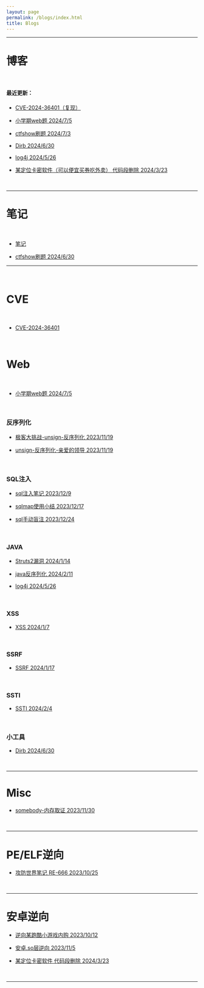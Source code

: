 ```yaml
---
layout: page
permalink: /blogs/index.html
title: Blogs
---
```


***

# 博客

<br>

#### 最近更新：

* [CVE-2024-36401（复现）](https://54huarui.github.io/blogs/geo)


* [小学期web题 2024/7/5](https://54huarui.github.io/blogs/xxqweb)


* [ctfshow刷题 2024/7/3](https://54huarui.github.io/blogs/ctfshows)


* [Dirb 2024/6/30](https://54huarui.github.io/blogs/dirb扫)


* [log4j 2024/5/26](https://54huarui.github.io/blogs/log4j)

- [某定位卡密软件（可以便宜买券吃外卖） 代码段删除 2024/3/23 ](https://54huarui.github.io/blogs/anduni)





<br>

******
# 笔记


<br>


-  [笔记](https://54huarui.github.io/blogs/biji)

* [ctfshow刷题 2024/6/30](https://54huarui.github.io/blogs/ctfshows)

******

<br>

# CVE

<br>

* [CVE-2024-36401](https://54huarui.github.io/blogs/geo)

<br>


# Web

<br>

* [小学期web题 2024/7/5](https://54huarui.github.io/blogs/xxqweb)


<br>

### 反序列化

- [极客大挑战-unsign-反序列化 2023/11/19](https://54huarui.github.io/blogs/unis)

- [unsign-反序列化-亲爱的领导 2023/11/19](https://54huarui.github.io/blogs/unis2)

<br>

### SQL注入

- [sql注入笔记 2023/12/9](https://54huarui.github.io/blogs/sql1)

- [sqlmap使用小结 2023/12/17](https://54huarui.github.io/blogs/sql2)

- [sql手动盲注 2023/12/24](https://54huarui.github.io/blogs/sql3)

<br>

### JAVA

- [Struts2漏洞 2024/1/14](https://54huarui.github.io/blogs/java)

- [java反序列化 2024/2/11](https://54huarui.github.io/blogs/javax)

- [log4j 2024/5/26](https://54huarui.github.io/blogs/log4j)

<br>

### XSS

- [XSS 2024/1/7](https://54huarui.github.io/blogs/xss)

<br>

### SSRF

* [SSRF 2024/1/17](https://54huarui.github.io/blogs/SSRF)

<br>

### SSTI

* [SSTI 2024/2/4](https://54huarui.github.io/blogs/SSTI)

<br>

### 小工具

* [Dirb 2024/6/30](https://54huarui.github.io/blogs/dirb扫)

<br>

*********

# Misc
    
- [somebody-内存取证 2023/11/30](https://54huarui.github.io/blogs/somebody)
    
    
<br>

***

# PE/ELF逆向
    
- [攻防世界笔记 RE-666 2023/10/25 ](https://54huarui.github.io/blogs/RE-666)
    
    
<br>

******

# 安卓逆向
    
    
- [逆向某跑酷小游戏内购 2023/10/12 ](https://54huarui.github.io/blogs/paoku)
    
- [安卓.so层逆向 2023/11/5 ](https://54huarui.github.io/blogs/so)

- [某定位卡密软件 代码段删除 2024/3/23 ](https://54huarui.github.io/blogs/anduni)

<br>

******